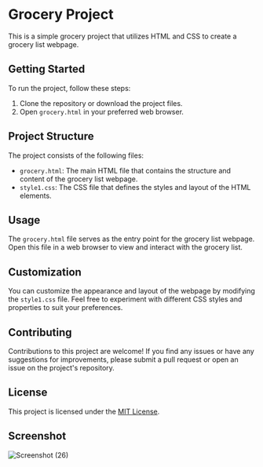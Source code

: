 # Grocery Project

This is a simple grocery project that utilizes HTML and CSS to create a grocery list webpage.

## Getting Started

To run the project, follow these steps:

1. Clone the repository or download the project files.
2. Open `grocery.html` in your preferred web browser.

## Project Structure

The project consists of the following files:

- `grocery.html`: The main HTML file that contains the structure and content of the grocery list webpage.
- `style1.css`: The CSS file that defines the styles and layout of the HTML elements.

## Usage

The `grocery.html` file serves as the entry point for the grocery list webpage. Open this file in a web browser to view and interact with the grocery list.

## Customization

You can customize the appearance and layout of the webpage by modifying the `style1.css` file. Feel free to experiment with different CSS styles and properties to suit your preferences.

## Contributing

Contributions to this project are welcome! If you find any issues or have any suggestions for improvements, please submit a pull request or open an issue on the project's repository.

## License

This project is licensed under the [MIT License](LICENSE).

## Screenshot
![Screenshot (26)](https://github.com/Tushardev0172/Grocery-store/assets/120170474/0e11ae6d-974e-4e32-af63-b4d5da71d366)

